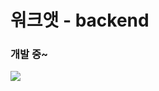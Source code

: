 # 워크앳 - backend

### 개발 중~

​    <img src="https://user-images.githubusercontent.com/46865281/172232948-47fb854d-0d3c-4994-998c-62062a16e630.png">